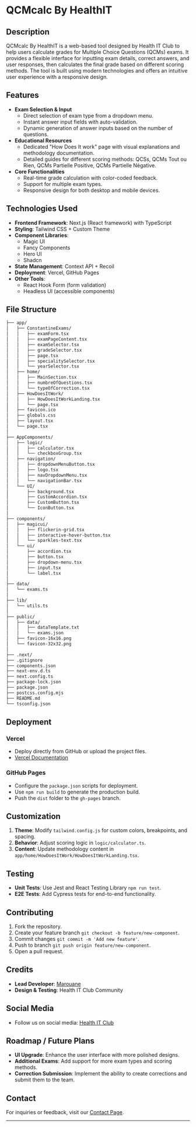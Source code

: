# QCMcalc By HealthIT

## Description
QCMcalc By HealthIT is a web-based tool designed by Health IT Club to help users calculate grades for Multiple Choice Questions (QCMs) exams. It provides a flexible interface for inputting exam details, correct answers, and user responses, then calculates the final grade based on different scoring methods. The tool is built using modern technologies and offers an intuitive user experience with a responsive design.

## Features
- **Exam Selection & Input**
  - Direct selection of exam type from a dropdown menu.
  - Instant answer input fields with auto-validation.
  - Dynamic generation of answer inputs based on the number of questions.
- **Educational Resources**
  - Dedicated "How Does It work" page with visual explanations and methodology documentation.
  - Detailed guides for different scoring methods: QCSs, QCMs Tout ou Rien, QCMs Partielle Positive, QCMs Partielle Négative.
- **Core Functionalities**
  - Real-time grade calculation with color-coded feedback.
  - Support for multiple exam types.
  - Responsive design for both desktop and mobile devices.

## Technologies Used
- **Frontend Framework**: Next.js (React framework) with TypeScript
- **Styling**: Tailwind CSS + Custom Theme
- **Component Libraries**:
  - Magic UI
  - Fancy Components
  - Hero UI
  - Shadcn
- **State Management**: Context API + Recoil
- **Deployment**: Vercel, GitHub Pages
- **Other Tools**:
  - React Hook Form (form validation)
  - Headless UI (accessible components)

## File Structure
``` bash
├── app/
│   ├── ConstantineExams/
│   │   ├── examForm.tsx
│   │   ├── examPageContent.tsx
│   │   ├── examSelector.tsx
│   │   ├── gradeSelector.tsx
│   │   ├── page.tsx
│   │   ├── specialitySelector.tsx
│   │   └── yearSelector.tsx
│   ├── home/
│   │   ├── MainSection.tsx
│   │   ├── numbreOfQuestions.tsx
│   │   └── typeOfCorrection.tsx
│   ├── HowDoesItWork/
│   │   ├── HowDoesItWorkLanding.tsx
│   │   └── page.tsx
│   ├── favicon.ico
│   ├── globals.css
│   ├── layout.tsx
│   └── page.tsx
│
├── AppComponents/
│   ├── logic/
│   │   ├── calculator.tsx
│   │   └── checkboxGroup.tsx
│   ├── navigation/
│   │   ├── dropdownMenuButton.tsx
│   │   ├── logo.tsx
│   │   ├── navDropdownMenu.tsx
│   │   └── navigationBar.tsx
│   └── UI/
│       ├── background.tsx
│       ├── CustomAccordion.tsx
│       ├── CustomButton.tsx
│       └── IconButton.tsx
│
├── components/
│   ├── magicui/
│   │   ├── flickerin-grid.tsx
│   │   ├── interactive-hover-button.tsx
│   │   └── sparkles-text.tsx
│   └── ui/
│       ├── accordion.tsx
│       ├── button.tsx
│       ├── dropdown-menu.tsx
│       ├── input.tsx
│       └── label.tsx
│
├── data/
│   └── exams.ts
│
├── lib/
│   └── utils.ts
│
├── public/
│   ├── data/
│   │   ├── dataTemplate.txt
│   │   └── exams.json
│   ├── favicon-16x16.png
│   └── favicon-32x32.png
│
├── .next/
├── .gitignore
├── components.json
├── next-env.d.ts
├── next.config.ts
├── package-lock.json
├── package.json
├── postcss.config.mjs
├── README.md
└── tsconfig.json
```


## Deployment
### Vercel
- Deploy directly from GitHub or upload the project files.
- [Vercel Documentation](https://vercel.com/docs)

### GitHub Pages
- Configure the `package.json` scripts for deployment.
- Use `npm run build` to generate the production build.
- Push the `dist` folder to the `gh-pages` branch.

## Customization
1. **Theme**: Modify `tailwind.config.js` for custom colors, breakpoints, and spacing.
2. **Behavior**: Adjust scoring logic in `logic/calculator.ts`.
3. **Content**: Update methodology content in `app/home/HowDoesItWork/HowDoesItWorkLanding.tsx`.

## Testing
- **Unit Tests**: Use Jest and React Testing Library `npm run test`.
- **E2E Tests**: Add Cypress tests for end-to-end functionality.

## Contributing
1. Fork the repository.
2. Create your feature branch `git checkout -b feature/new-component`.
3. Commit changes `git commit -m 'Add new feature'`.
4. Push to branch `git push origin feature/new-component`.
5. Open a pull request.

## Credits
- **Lead Developer**: [Marouane](https://github.com/mArOOu)
- **Design & Testing**: Health IT Club Community

## Social Media
- Follow us on social media: [Health IT Club](https://linktr.ee/Health._it)

## Roadmap / Future Plans
- **UI Upgrade**: Enhance the user interface with more polished designs.
- **Additional Exams**: Add support for more exam types and scoring methods.
- **Correction Submission**: Implement the ability to create corrections and submit them to the team.

## Contact
For inquiries or feedback, visit our [Contact Page](https://linktr.ee/Health._it).

---
